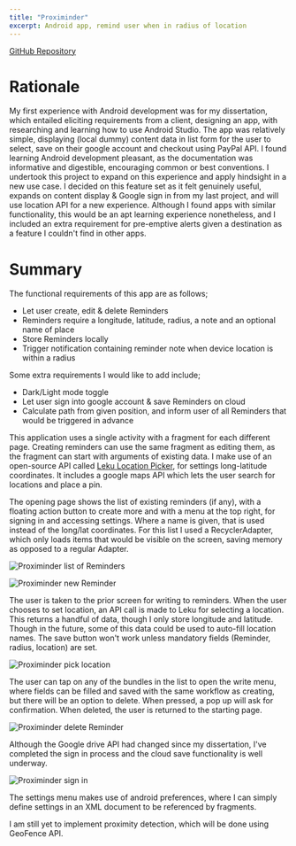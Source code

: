 ```yaml
---
title: "Proximinder"
excerpt: Android app, remind user when in radius of location
---
```


[Leku Location Picker]: https://github.com/AdevintaSpain/Leku

[GitHub Repository](https://github.com/jacobrolph98/proximinder)

Rationale 
=========== 

My first experience with Android development was for my dissertation, which entailed eliciting requirements from a client, designing an app, with researching and learning how to use Android Studio. 
The app was relatively simple, displaying (local dummy) content data in list form for the user to select, save on their google account and checkout using PayPal API. 
I found learning Android development pleasant, as the documentation was informative and digestible, encouraging common or best conventions.
I undertook this project to expand on this experience and apply hindsight in a new use case. 
I decided on this feature set as it felt genuinely useful, expands on content display & Google sign in from my last project, and will use location API for a new experience. 
Although I found apps with similar functionality, this would be an apt learning experience nonetheless, and I included an extra requirement for pre-emptive alerts given a destination as a feature I couldn't find in other apps. 


Summary
============

The functional requirements of this app are as follows;

  * Let user create, edit & delete Reminders
  * Reminders require a longitude, latitude, radius, a note and an optional name of place
  * Store Reminders locally 
  * Trigger notification containing reminder note when device location is within a radius

Some extra requirements I would like to add include;

* Dark/Light mode toggle
* Let user sign into google account & save Reminders on cloud 
* Calculate path from given position, and inform user of all Reminders that would be triggered in advance

This application uses a single activity with a fragment for each different page. Creating reminders can use the same fragment as editing them, as the fragment can start with arguments of existing data.
I make use of an open-source API called [Leku Location Picker], for settings long-latitude coordinates. It includes a google maps API which lets the user search for locations and place a pin. 


The opening page shows the list of existing reminders (if any), with a floating action button to create more and with a menu at the top right, for signing in and accessing settings.
Where a name is given, that is used instead of the long/lat coordinates. For this list I used a RecyclerAdapter, which only loads items that would be visible on the screen, saving memory as opposed to a regular Adapter. 

![Proximinder list of Reminders](/assets/images/projects/proximinder/list.png)


![Proximinder new Reminder](/assets/images/projects/proximinder/new.png)

The user is taken to the prior screen for writing to reminders.
When the user chooses to set location, an API call is made to Leku for selecting a location. This returns a handful of data, though I only store longitude and latitude. Though in the future, some of this data could be used to auto-fill location names. The save button won't work unless mandatory fields (Reminder, radius, location) are set. 

![Proximinder pick location](/assets/images/projects/proximinder/location.png)

The user can tap on any of the bundles in the list to open the write menu, where fields can be filled and saved with the same workflow as creating, but there will be an option to delete. When pressed, a pop up will ask for confirmation. When deleted, the user is returned to the starting page. 


![Proximinder delete Reminder](/assets/images/projects/proximinder/delete.png)

Although the Google drive API had changed since my dissertation, I've completed the sign in process and the cloud save functionality is well underway. 


![Proximinder sign in](/assets/images/projects/proximinder/account.png)

The settings menu makes use of android preferences, where I can simply define settings in an XML document to be referenced by fragments. 

I am still yet to implement proximity detection, which will be done using GeoFence API.